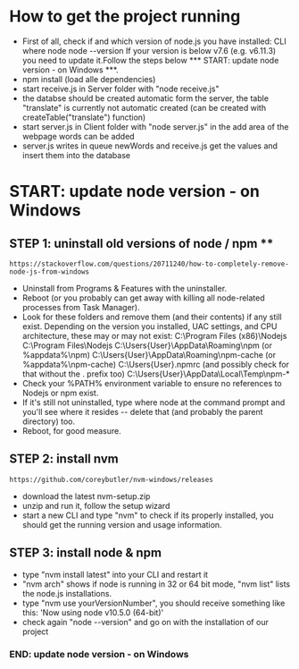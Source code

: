 
# How to get the project running

- First of all, check if and which version of node.js you have installed:
    CLI where node
        node --version
    If your version is below v7.6 (e.g. v6.11.3) you need to update it.Follow the steps below *** START: update node version - on Windows ***. 
- npm install (load alle dependencies)
- start receive.js in Server folder with "node receive.js"
- the databse should be created automatic form the server, the table "translate" is currently not automatic created
  (can be created with createTable("translate") function) 
- start server.js in Client folder with "node server.js"
  in the add area of the webpage words can be added
- server.js writes in queue newWords and receive.js get the values and insert them into the database

# START: update node version - on Windows
## STEP 1: uninstall old versions of node / npm **
    https://stackoverflow.com/questions/20711240/how-to-completely-remove-node-js-from-windows
 - Uninstall from Programs & Features with the uninstaller.
 - Reboot (or you probably can get away with killing all node-related processes from Task Manager).
 - Look for these folders and remove them (and their contents) if any still exist. Depending on the version you installed, UAC settings, and CPU architecture, these may or may not exist:
    C:\Program Files (x86)\Nodejs
    C:\Program Files\Nodejs
    C:\Users\{User}\AppData\Roaming\npm (or %appdata%\npm)
    C:\Users\{User}\AppData\Roaming\npm-cache (or %appdata%\npm-cache)
    C:\Users\{User}\.npmrc (and possibly check for that without the . prefix too)
    C:\Users\{User}\AppData\Local\Temp\npm-*
 - Check your %PATH% environment variable to ensure no references to Nodejs or npm exist.
 - If it's still not uninstalled, type where node at the command prompt and you'll see where it resides -- delete that (and probably the parent directory) too.
 - Reboot, for good measure.
## STEP 2: install nvm
    https://github.com/coreybutler/nvm-windows/releases
 - download the latest nvm-setup.zip
 - unzip and run it, follow the setup wizard
 - start a new CLI and type "nvm" to check if its properly installed, you should get the running version and usage information. 
## STEP 3: install node & npm 
 - type "nvm install latest" into your CLI and restart it
 - "nvm arch" shows if node is running in 32 or 64 bit mode, "nvm list" lists the node.js installations.
 - type "nvm use yourVersionNumber", you should receive something like this: 'Now using node v10.5.0 (64-bit)'
 - check again "node --version" and go on with the installation of our project 
 ### END: update node version - on Windows
